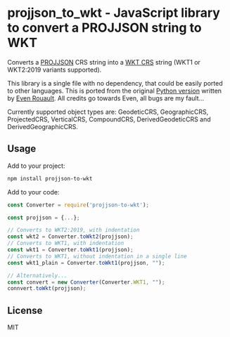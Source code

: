 projjson_to_wkt - JavaScript library to convert a PROJJSON string to WKT
====================================================================

Converts a [PROJJSON](https://proj.org/specifications/projjson.html) CRS
string into a [WKT CRS](https://www.ogc.org/standards/wkt-crs) string (WKT1
or WKT2:2019 variants supported).

This library is a single file with no dependency, that could be easily ported
to other languages.
This is ported from the original [Python version](https://github.com/rouault/projjson_to_wkt)
written by [Even Rouault](http://www.spatialys.com).
All credits go towards Even, all bugs are my fault...

Currently supported object types are: GeodeticCRS, GeographicCRS, ProjectedCRS,
VerticalCRS, CompoundCRS, DerivedGeodeticCRS and DerivedGeographicCRS.

## Usage

Add to your project:

```bash
npm install projjson-to-wkt
```

Add to your code:

```js
const Converter = require('projjson-to-wkt');

const projjson = {...};

// Converts to WKT2:2019, with indentation
const wkt2 = Converter.toWkt2(projjson);
// Converts to WKT1, with indentation
const wkt1 = Converter.toWkt1(projjson);
// Converts to WKT1, without indentation in a single line
const wkt1_plain = Converter.toWkt1(projjson, "");

// Alternatively...
const convert = new Converter(Converter.WKT1, "");
connvert.toWkt(projjson);
```

## License

MIT
